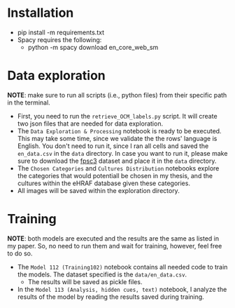 # Installation

- pip install -m requirements.txt
- Spacy requires the following:
    - python -m spacy download en_core_web_sm


# Data exploration
**NOTE**: make sure to run all scripts (i.e., python files) from their specific path in the terminal.
- First, you need to run the `retrieve_OCM_labels.py` script. It will create two json files that are needed for data exploration.
- The `Data Exploration & Processing` notebook is ready to be executed. This may take some time, since we validate the the rows' language is English. You don't need to run it, since I ran all cells and saved the `en_data.csv` in the `data` directory. In case you want to run it, please make sure to download the [fpsc3](https://drive.google.com/file/d/1czKWGnhS29cvHFb2onZQz7e5S6zRqO57/view) dataset and place it in the `data` directory.
- The `Chosen Categories` and `Cultures Distribution` notebooks explore the categories that would potentiall be chosen in my thesis, and the cultures within the eHRAF database given these categories.
- All images will be saved within the exploration directory.


# Training
**NOTE**: both models are executed and the results are the same as listed in my paper. So, no need to run them and wait for training, however, feel free to do so.
- The `Model 112 (Training102)` notebook contains all needed code to train the models. The dataset specified is the `data/en_data.csv`.
    - The results will be saved as pickle files.
- In the `Model 113 (Analysis, hidden cues, text)` notebook, I analyze the results of the model by reading the results saved during training.

